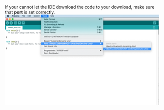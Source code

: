 If your cannot let the IDE download the code to your download, make sure that **port** is set correctly.
![port setting](port.png)
